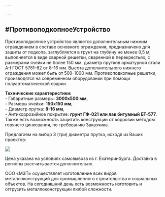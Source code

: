 ```yaml
---

---
```

## **#ПротивоподкопноеУстройство**

Противоподкопное устройство является дополнительным нижним ограждением в составе основного ограждения, предназначено для защиты от подкопа, заглубляется в грунт на глубину не менее 0,5 м, выполняется в виде сварной решетки, сваренной в перекрестьях, с размерами ячейки не более 150 мм, диаметр прутков арматурной стали А-I ГОСТ 5781–82 от 8-16 мм. Высота дополнительного нижнего ограждения может быть от 500-1000 мм. Противоподкопные решетки, производятся на современном оборудовании при помощи полуавтоматической сварки.

**Технические характеристики:**  
\- Габаритные размеры: **3000х500 мм**,  
\- Размеры ячейки: **150х150 мм**,  
\- Диаметр прутка: **8-16 мм**,  
\- Антикоррозийное покрытие: **грунт ГФ-021 или лак битумный БТ-577**. Также есть возможность защитить конструкции от коррозии методом горячего цинкования, по требованию Заказчика.

Предлагаем на выбор 3 (три) диаметра прутка, исходя из Ваших проектов:

![](/static/2020-12-01-13-36-31.png)

Цена указана на условиях самовывоза из г. Екатеринбурга. Доставка в регионы рассчитывается дополнительно.

ООО «МЗП» осуществляет изготовление всех видов металлоконструкций для промышленного строительства и социальных объектов. На сегодняшний день есть возможность изготовить и отгрузить металлоконструкции любой сложности.